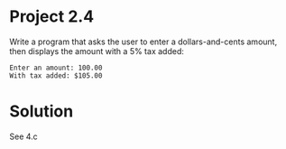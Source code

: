 # Project 2.4

Write a program that asks the user to enter a dollars-and-cents amount, then displays the amount with a 5% tax added:

```
Enter an amount: 100.00
With tax added: $105.00
```

# Solution

See 4.c
